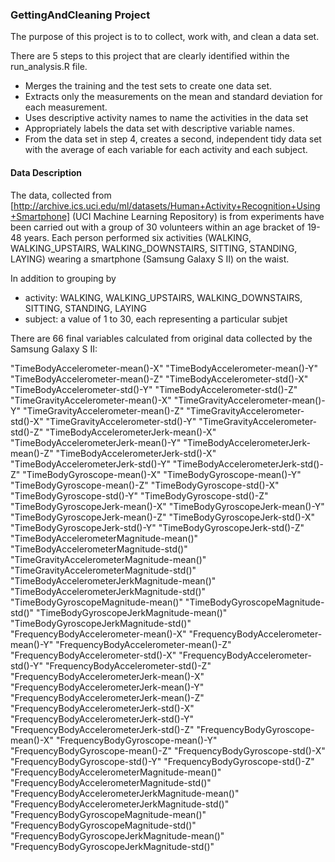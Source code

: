 ### GettingAndCleaning Project


The purpose of this project is to to collect, work with, and clean a data set.

There are 5 steps to this project that are clearly identified within the run_analysis.R file.

* Merges the training and the test sets to create one data set.
* Extracts only the measurements on the mean and standard deviation for each measurement.
* Uses descriptive activity names to name the activities in the data set
* Appropriately labels the data set with descriptive variable names.
* From the data set in step 4, creates a second, independent tidy data set with the average of each variable for each activity and each subject.


#### Data Description
The data, collected from [http://archive.ics.uci.edu/ml/datasets/Human+Activity+Recognition+Using+Smartphone] (UCI Machine Learning Repository) is from experiments have been carried out with a group of 30 volunteers within an age bracket of 19-48 years. Each person performed six activities (WALKING, WALKING_UPSTAIRS, WALKING_DOWNSTAIRS, SITTING, STANDING, LAYING) wearing a smartphone (Samsung Galaxy S II) on the waist. 

In addition to grouping by

* activity: WALKING, WALKING_UPSTAIRS, WALKING_DOWNSTAIRS, SITTING, STANDING, LAYING
* subject: a value of 1 to 30, each representing a particular subjet

There are 66 final variables calculated from original data collected by the Samsung Galaxy S II:

"TimeBodyAccelerometer-mean()-X" 
"TimeBodyAccelerometer-mean()-Y" 
"TimeBodyAccelerometer-mean()-Z" 
"TimeBodyAccelerometer-std()-X" 
"TimeBodyAccelerometer-std()-Y" 
"TimeBodyAccelerometer-std()-Z" "TimeGravityAccelerometer-mean()-X" "TimeGravityAccelerometer-mean()-Y" "TimeGravityAccelerometer-mean()-Z" "TimeGravityAccelerometer-std()-X" "TimeGravityAccelerometer-std()-Y" "TimeGravityAccelerometer-std()-Z" "TimeBodyAccelerometerJerk-mean()-X" "TimeBodyAccelerometerJerk-mean()-Y" "TimeBodyAccelerometerJerk-mean()-Z" "TimeBodyAccelerometerJerk-std()-X" "TimeBodyAccelerometerJerk-std()-Y" "TimeBodyAccelerometerJerk-std()-Z" 
"TimeBodyGyroscope-mean()-X" 
"TimeBodyGyroscope-mean()-Y" 
"TimeBodyGyroscope-mean()-Z" 
"TimeBodyGyroscope-std()-X" 
"TimeBodyGyroscope-std()-Y" 
"TimeBodyGyroscope-std()-Z" 
"TimeBodyGyroscopeJerk-mean()-X" 
"TimeBodyGyroscopeJerk-mean()-Y" 
"TimeBodyGyroscopeJerk-mean()-Z" 
"TimeBodyGyroscopeJerk-std()-X" 
"TimeBodyGyroscopeJerk-std()-Y" 
"TimeBodyGyroscopeJerk-std()-Z" "TimeBodyAccelerometerMagnitude-mean()" "TimeBodyAccelerometerMagnitude-std()" "TimeGravityAccelerometerMagnitude-mean()" "TimeGravityAccelerometerMagnitude-std()" "TimeBodyAccelerometerJerkMagnitude-mean()" "TimeBodyAccelerometerJerkMagnitude-std()" "TimeBodyGyroscopeMagnitude-mean()" "TimeBodyGyroscopeMagnitude-std()" "TimeBodyGyroscopeJerkMagnitude-mean()" "TimeBodyGyroscopeJerkMagnitude-std()" "FrequencyBodyAccelerometer-mean()-X" "FrequencyBodyAccelerometer-mean()-Y" "FrequencyBodyAccelerometer-mean()-Z" "FrequencyBodyAccelerometer-std()-X" "FrequencyBodyAccelerometer-std()-Y" "FrequencyBodyAccelerometer-std()-Z" "FrequencyBodyAccelerometerJerk-mean()-X" "FrequencyBodyAccelerometerJerk-mean()-Y" "FrequencyBodyAccelerometerJerk-mean()-Z" "FrequencyBodyAccelerometerJerk-std()-X" "FrequencyBodyAccelerometerJerk-std()-Y" "FrequencyBodyAccelerometerJerk-std()-Z" "FrequencyBodyGyroscope-mean()-X" "FrequencyBodyGyroscope-mean()-Y" "FrequencyBodyGyroscope-mean()-Z" "FrequencyBodyGyroscope-std()-X" 
"FrequencyBodyGyroscope-std()-Y" 
"FrequencyBodyGyroscope-std()-Z" "FrequencyBodyAccelerometerMagnitude-mean()" "FrequencyBodyAccelerometerMagnitude-std()" "FrequencyBodyAccelerometerJerkMagnitude-mean()" "FrequencyBodyAccelerometerJerkMagnitude-std()" "FrequencyBodyGyroscopeMagnitude-mean()" "FrequencyBodyGyroscopeMagnitude-std()" "FrequencyBodyGyroscopeJerkMagnitude-mean()" "FrequencyBodyGyroscopeJerkMagnitude-std()"
